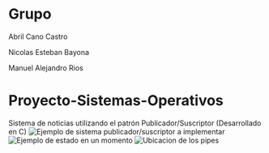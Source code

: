 # Grupo

Abril Cano Castro

Nicolas Esteban Bayona

Manuel Alejandro Rios

# Proyecto-Sistemas-Operativos

Sistema de noticias utilizando el patrón Publicador/Suscriptor (Desarrollado en C)
![Ejemplo de sistema publicador/suscriptor a implementar](https://i.ibb.co/RgY5ztC/Screenshot-2022-03-06-175932.jpg)
![Ejemplo de estado en un momento](https://i.ibb.co/D8Rhvth/Screenshot-2022-03-06-180036.jpg)
![Ubicacion de los pipes](https://i.ibb.co/g6McnVw/Screenshot-2022-03-06-181651.jpg)
